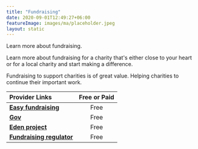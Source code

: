 ```yaml
---
title: "Fundraising"
date: 2020-09-01T12:49:27+06:00
featureImage: images/ma/placeholder.jpeg
layout: static
---
```


Learn more about fundraising.

Learn more about fundraising for a charity that's either close to your heart or for a local charity and start making a difference.

Fundraising to support charities is of great value. Helping charities to continue their important work.

| Provider Links      | Free or Paid  |  
| :-----------          | :--------------:      |  
| [**Easy fundraising**](https://www.easyfundraising.org.uk/fundraising-ideas/) | Free | 
| [**Gov**](https://www.gov.uk/guidance/fundraising-legally-and-responsibly) | Free | 
| [**Eden project**](https://www.edenprojectcommunities.com/ideas/seven-ways-to-fundraise-for-your-community) | Free | 
| [**Fundraising regulator**](https://www.fundraisingregulator.org.uk/guidance/topics/community-fundraising-and-events) | Free | 
  

<br/><br/>






